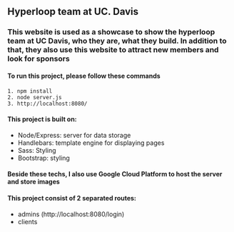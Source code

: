 ## Hyperloop team at UC. Davis

### This website is used as a showcase to show the hyperloop team at UC Davis, who they are, what they build. In addition to that, they also use this website to attract new members and look for sponsors

#### To run this project, please follow these commands

```
1. npm install
2. node server.js
3. http://localhost:8080/
```

#### This project is built on: 

  + Node/Express: server for data storage
  + Handlebars: template engine for displaying pages
  + Sass: Styling 
  + Bootstrap: styling

#### Beside these techs, I also use Google Cloud Platform to host the server and store images  

#### This project consist of 2 separated routes: 
  + admins (http://localhost:8080/login)
  + clients


